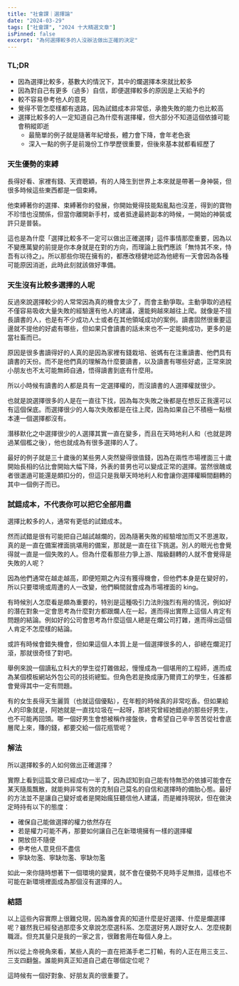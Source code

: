 ```yaml
---
title: "社會課｜選擇論"
date: "2024-03-29"
tags: ["社會課", "2024 十大精選文章"]
isPinned: false
excerpt: "為何選擇較多的人沒辦法做出正確的決定"
---
```


### TL;DR
- 因為選擇比較多，基數大的情況下，其中的爛選擇本來就比較多
- 因為對自己有更多（過多）自信，即便選擇較多的原因是上天給予的
- 較不容易參考他人的意見
- 覺得不管怎麼樣都有退路，因為試錯成本非常低，承擔失敗的能力也比較高
- 選擇比較多的人一定知道自己為什麼有選擇權，但大部分不知道這個依據可能會稍縱即逝
    - 最簡單的例子就是隨著年紀增長，體力會下降，會年老色衰
    - 深入一點的例子是前幾份工作學歷很重要，但後來基本就都看經歷了

### 天生優勢的束縛
長得好看、家裡有錢、天資聰穎，有的人降生到世界上本來就是帶著一身神裝，但很多時候這些東西都是一個束縛。

他束縛著你的選擇、束縛著你的發展，你開始覺得技能點亂點也沒差，得到的寶物不珍惜也沒關係，但當你離開新手村，或者抵達最終副本的時候，一開始的神裝或許只是普裝。

這也是為什麼「選擇比較多不一定可以做出正確選擇」這件事情那麼重要，因為以不變應萬變的前提是你本身就是在對的方向，而理論上我們應該「無恃其不來，恃吾有以待之」。所以那些你現在擁有的，都應改穩健地認為他總有一天會因為各種可能原因消逝，此時此刻就該做好準備。

### 天生沒有比較多選擇的人呢
反過來說選擇較少的人常常因為真的機會太少了，而會主動爭取。主動爭取的過程不僅容易吸收大量失敗的經驗還有他人的建議，還能夠越來越往上爬。就像是不擅長讀書的人，也是有不少成功人士或者在其他領域成功的案例。讀書固然很重要這邊就不提他的好處有哪些，但如果只會讀書的話未來也不一定能夠成功，更多的是當社畜而已。

原因是很多書讀得好的人真的是因為家裡有錢栽培、爸媽有在注重讀書、他們具有讀書的天份。而不是他們真的理解為什麼要讀書，以及讀書有哪些好處，正常來說小朋友也不太可能無師自通，悟得讀書到底有什麼用。

所以小時候有讀書的人都是具有一定選擇權的，而沒讀書的人選擇權就很少。

也就是說選擇很多的人是在一直往下找，因為每次失敗之後都是在想反正我還可以有這個保底。而選擇很少的人每次失敗都是在往上爬，因為如果自己不積極一點根本連一個選擇都沒有。

潛移默化之中選擇很少的人選擇其實一直在變多，而且在天時地利人和（也就是跨過某個檻之後），他也就成為有很多選擇的人了。

最好的例子就是三十歲後的某些男人突然變得很值錢，因為在兩性市場裡面三十歲開始長相的佔比會開始大幅下降，外表的普男也可以變成正常的選擇。當然很醜或者很邋遢可能還是頗扣分的，但這只是我舉天時地利人和會讓你選擇權瞬間翻轉的其中一個例子而已。

### 試錯成本，不代表你可以把它全部用盡
選擇比較多的人，通常有更低的試錯成本。

然而試錯是很有可能把自己越試越爛的，因為隨著失敗的經驗增加而又不思進取，真的是一直在備案裡面挑堪用的備案，那就是一直在往下挑選。別人的眼光也會覺得就一直是一個失敗的人。但為什麼看那些力爭上游、階級翻轉的人就不會覺得是失敗的人呢？

因為他們通常在越走越高，即便短期之內沒有獲得機會，但他們本身是在變好的，所以只要環境或周遭的人一改變，他們瞬間就會成為市場裡面的 king。

有時候別人怎麼看是頗為重要的，特別是這種吸引力法則強烈有用的情況，例如好的潛在對象一定會思考為什麼對方都跟爛人在一起，進而得出實際上這個人肯定有問題的結論。例如好的公司會思考為什麼這個人總是在爛公司打雜，進而得出這個人肯定不怎麼樣的結論。

或許有時候會錯失機會，但如果這個人本質上是一個選擇很多的人，卻總在爛泥打滾，那就很奇怪了對吧。

舉例來說一個讀私立科大的學生從打雜做起，慢慢成為一個堪用的工程師，進而成為某個模板網站外包公司的技術總監。但角色若是換成康乃爾資工的學生，任誰都會覺得其中一定有問題。

有的女生長得天生麗質（也就這個優點），在年輕的時候真的非常吃香。但如果給人的印象就是，阿她就是一直找垃圾在一起呀，那終究曾經她錯過的那些好男生，也不可能再回頭。哪一個好男生會想被稱作接盤俠，會希望自己辛辛苦苦從社會底層爬上來，賺的錢，都要交給一個花瓶管呢？

### 解法
所以選擇較多的人如何做出正確選擇？

實際上看到這篇文章已經成功一半了，因為認知到自己能有恃無恐的依據可能會在某天隨風飄散，就能夠非常有效的克制自己莫名的自信和選擇時的備胎心態。最好的方法並不是讓自己變好或者是開始瘋狂聽信他人建議，而是維持現狀，但在做決定時持有以下的態度：

- 確保自己能做選擇的權力依然存在
- 若是權力可能不再，那要如何讓自己在新環境擁有一樣的選擇權
- 開放但不隨便
- 參考他人意見但不盡信
- 寧缺勿濫、寧缺勿濫、寧缺勿濫

如此一來你隨時想著下一個環境的變異，就不會在優勢不見時手足無措，這樣也不可能在新環境裡面成為那個沒有選擇的人。

### 結語
以上這些內容實際上很難兌現，因為誰會真的知道什麼是好選擇、什麼是爛選擇呢？雖然我已經發過那麼多文章說怎麼選科系、怎麼選好男人跟好女人、怎麼規劃職涯。但充其量只是我的一家之言，很難套用在每個人身上。

所以從上帝視角來看，某些人真的一直在把滿手老二打輸，有的人正在用三支三、三支四翻盤。誰能夠真正知道自己處在哪個定位呢？

這時候有一個好對象、好朋友真的很重要了。